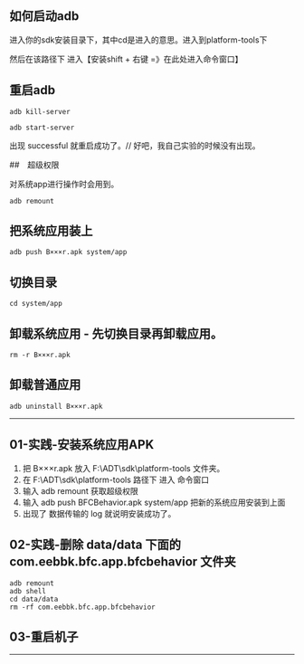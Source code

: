 

## 如何启动adb

进入你的sdk安装目录下，其中cd是进入的意思。进入到platform-tools下

然后在该路径下 进入【安装shift + 右键 =》在此处进入命令窗口】

## 重启adb

	adb kill-server
	
	adb start-server

出现 successful 就重启成功了。// 好吧，我自己实验的时候没有出现。

##　超级权限

对系统app进行操作时会用到。

	adb remount

## 把系统应用装上

	adb push B×××r.apk system/app

## 切换目录

	cd system/app

## 卸载系统应用 - 先切换目录再卸载应用。

	rm -r B×××r.apk

## 卸载普通应用

	adb uninstall B×××r.apk
---

## 01-实践-安装系统应用APK

1. 把 B×××r.apk 放入 F:\ADT\sdk\platform-tools 文件夹。
2. 在 F:\ADT\sdk\platform-tools 路径下 进入 命令窗口
3. 输入 adb remount 获取超级权限
4. 输入 adb push BFCBehavior.apk system/app 把新的系统应用安装到上面
5. 出现了 数据传输的 log 就说明安装成功了。


## 02-实践-删除 data/data 下面的 com.eebbk.bfc.app.bfcbehavior 文件夹 

	adb remount
	adb shell
	cd data/data
	rm -rf com.eebbk.bfc.app.bfcbehavior

## 03-重启机子

---







